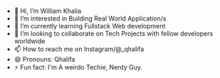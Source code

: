 - 👋 Hi, I’m William Khalia
- 👀 I’m interested in Building Real World Application/s 
- 🌱 I’m currently learning Fullstack Web development
- 💞️ I’m looking to collaborate on Tech Projects with fellow developers worldwide
- 📫 How to reach me on Instagram/@_qhalifa
- 😄 Pronouns: Qhalifa
- ⚡ Fun fact: I'm A weirdo Techie, Nerdy Guy. 

<!---
William-Khalifa-Stephen/William-Khalifa-Stephen is a ✨ special ✨ repository because its `README.md` (this file) appears on your GitHub profile.
You can click the Preview link to take a look at your changes.
--->
